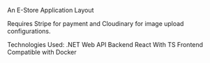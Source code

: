 An E-Store Application Layout

Requires Stripe for payment and Cloudinary for image upload configurations.

Technologies Used:
.NET Web API Backend
React With TS Frontend
Compatible with Docker
